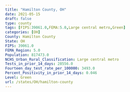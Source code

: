 ```yaml
---
title: "Hamilton County, OH"
date: 2021-05-15
draft: false
type: county
tags: [FIPS:39061.0,FEMA:5.0,Large central metro,Green]
categories: [OH]
County: Hamilton County
State: OH
FIPS: 39061.0
FEMA_Region: 5.0
Population: 817473.0
NCHS_Urban_Rural_Classification: Large central metro
Tests_in_prior_14_days: 28556.0
Fourteen_day_test_rate_per_100000: 3493.0
Percent_Positivity_in_prior_14_days: 0.046
Level: Green
url: /states/OH/hamilton-county
---
```



